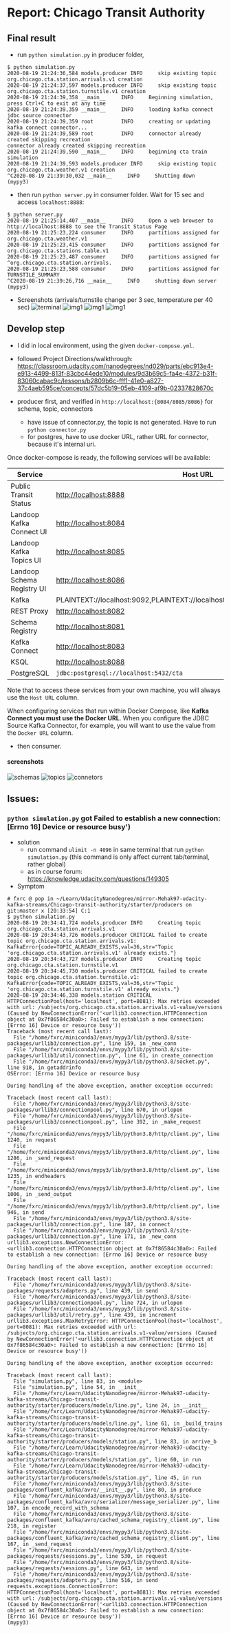 # Report: Chicago Transit Authority

## Final result
* run `python simulation.py` in producer folder,
```log
$ python simulation.py
2020-08-19 21:24:36,584 models.producer INFO     skip existing topic org.chicago.cta.station.arrivals.v1 creation
2020-08-19 21:24:37,597 models.producer INFO     skip existing topic org.chicago.cta.station.turnstile.v1 creation
2020-08-19 21:24:39,358 __main__     INFO     Beginning simulation, press Ctrl+C to exit at any time
2020-08-19 21:24:39,359 __main__     INFO     loading kafka connect jdbc source connector
2020-08-19 21:24:39,359 root         INFO     creating or updating kafka connect connector...
2020-08-19 21:24:39,589 root         INFO     connector already created skipping recreation
connector already created skipping recreation
2020-08-19 21:24:39,590 __main__     INFO     beginning cta train simulation
2020-08-19 21:24:39,593 models.producer INFO     skip existing topic org.chicago.cta.weather.v1 creation
^C2020-08-19 21:39:30,032 __main__     INFO     Shutting down
(mypy3) 

```
* then run `python server.py` in consumer folder. Wait for 15 sec and access `localhost:8888`:
```log
$ python server.py
2020-08-19 21:25:14,407 __main__     INFO     Open a web browser to http://localhost:8888 to see the Transit Status Page
2020-08-19 21:25:23,224 consumer     INFO     partitions assigned for org.chicago.cta.weather.v1
2020-08-19 21:25:23,415 consumer     INFO     partitions assigned for org.chicago.cta.stations.table.v1
2020-08-19 21:25:23,487 consumer     INFO     partitions assigned for ^org.chicago.cta.station.arrivals.
2020-08-19 21:25:23,588 consumer     INFO     partitions assigned for TURNSTILE_SUMMARY
^C2020-08-19 21:39:26,716 __main__     INFO     shutting down server
(mypy3)
```
* Screenshots (arrivals/turnstile change per 3 sec, temperature per 40 sec)
![terminal](terminal.png)
![img1](cta-01.png)
![img1](cta-02.png)
![img1](cta-03.png)

## Develop step
* I did in local environment, using the given `docker-compose.yml`.
* followed Project Directions/walkthrough: https://classroom.udacity.com/nanodegrees/nd029/parts/ebc913e4-e913-4499-813f-83cbc44ede10/modules/9d3b69c5-fa4e-4372-b31f-83060cabac9c/lessons/b2809b6c-fff1-41e0-a827-37c4aeb595ce/concepts/57dc5b19-05eb-4109-af9b-02337828670c

* producer first, and verified in `http://localhost:{8084/8085/8086}` for schema, topic, connectors
    * have issue of connector.py, the topic is not generated. Have to run `python connector.py`
    * for postgres, have to use docker URL, rather URL for connector, because it's internal uri.

Once docker-compose is ready, the following services will be available:

| Service | Host URL | Docker URL | Username | Password |
| --- | --- | --- | --- | --- |
| Public Transit Status | [http://localhost:8888](http://localhost:8888) | n/a | ||
| Landoop Kafka Connect UI | [http://localhost:8084](http://localhost:8084) | http://connect-ui:8084 |
| Landoop Kafka Topics UI | [http://localhost:8085](http://localhost:8085) | http://topics-ui:8085 |
| Landoop Schema Registry UI | [http://localhost:8086](http://localhost:8086) | http://schema-registry-ui:8086 |
| Kafka | PLAINTEXT://localhost:9092,PLAINTEXT://localhost:9093,PLAINTEXT://localhost:9094 | PLAINTEXT://kafka0:9092,PLAINTEXT://kafka1:9093,PLAINTEXT://kafka2:9094 |
| REST Proxy | [http://localhost:8082](http://localhost:8082/) | http://rest-proxy:8082/ |
| Schema Registry | [http://localhost:8081](http://localhost:8081/ ) | http://schema-registry:8081/ |
| Kafka Connect | [http://localhost:8083](http://localhost:8083) | http://kafka-connect:8083 |
| KSQL | [http://localhost:8088](http://localhost:8088) | http://ksql:8088 |
| PostgreSQL | `jdbc:postgresql://localhost:5432/cta` | `jdbc:postgresql://postgres:5432/cta` | `cta_admin` | `chicago` |

Note that to access these services from your own machine, you will always use the `Host URL` column.

When configuring services that run within Docker Compose, like **Kafka Connect you must use the Docker URL**. When you configure the JDBC Source Kafka Connector, for example, you will want to use the value from the `Docker URL` column.
* then consumer.

#### screenshots
![schemas](schemas.png)
![topics](topics.png)
![connetors](connectors.png)

## Issues:
### `python simulation.py` got Failed to establish a new connection: [Errno 16] Device or resource busy')
* solution
    * run command `ulimit -n 4096` in same terminal that run `python simulation.py` (this command is only affect current tab/terminal, rather global)
    * as in course forum: https://knowledge.udacity.com/questions/149305
* Symptom
```log
# fxrc @ pop in ~/Learn/UdacityNanodegree/mirror-Mehak97-udacity-kafka-streams/Chicago-transit-authority/starter/producers on git:master x [20:33:54] C:1
$ python simulation.py
2020-08-19 20:34:41,724 models.producer INFO     Creating topic org.chicago.cta.station.arrivals.v1
2020-08-19 20:34:43,726 models.producer CRITICAL failed to create topic org.chicago.cta.station.arrivals.v1: KafkaError{code=TOPIC_ALREADY_EXISTS,val=36,str="Topic 'org.chicago.cta.station.arrivals.v1' already exists."}
2020-08-19 20:34:43,727 models.producer INFO     Creating topic org.chicago.cta.station.turnstile.v1
2020-08-19 20:34:45,730 models.producer CRITICAL failed to create topic org.chicago.cta.station.turnstile.v1: KafkaError{code=TOPIC_ALREADY_EXISTS,val=36,str="Topic 'org.chicago.cta.station.turnstile.v1' already exists."}
2020-08-19 20:34:46,338 models.station CRITICAL HTTPConnectionPool(host='localhost', port=8081): Max retries exceeded with url: /subjects/org.chicago.cta.station.arrivals.v1-value/versions (Caused by NewConnectionError('<urllib3.connection.HTTPConnection object at 0x7f86584c30a0>: Failed to establish a new connection: [Errno 16] Device or resource busy'))
Traceback (most recent call last):
  File "/home/fxrc/miniconda3/envs/mypy3/lib/python3.8/site-packages/urllib3/connection.py", line 159, in _new_conn
  File "/home/fxrc/miniconda3/envs/mypy3/lib/python3.8/site-packages/urllib3/util/connection.py", line 61, in create_connection
  File "/home/fxrc/miniconda3/envs/mypy3/lib/python3.8/socket.py", line 918, in getaddrinfo
OSError: [Errno 16] Device or resource busy

During handling of the above exception, another exception occurred:

Traceback (most recent call last):
  File "/home/fxrc/miniconda3/envs/mypy3/lib/python3.8/site-packages/urllib3/connectionpool.py", line 670, in urlopen
  File "/home/fxrc/miniconda3/envs/mypy3/lib/python3.8/site-packages/urllib3/connectionpool.py", line 392, in _make_request
  File "/home/fxrc/miniconda3/envs/mypy3/lib/python3.8/http/client.py", line 1240, in request
  File "/home/fxrc/miniconda3/envs/mypy3/lib/python3.8/http/client.py", line 1286, in _send_request
  File "/home/fxrc/miniconda3/envs/mypy3/lib/python3.8/http/client.py", line 1235, in endheaders
  File "/home/fxrc/miniconda3/envs/mypy3/lib/python3.8/http/client.py", line 1006, in _send_output
  File "/home/fxrc/miniconda3/envs/mypy3/lib/python3.8/http/client.py", line 946, in send
  File "/home/fxrc/miniconda3/envs/mypy3/lib/python3.8/site-packages/urllib3/connection.py", line 187, in connect
  File "/home/fxrc/miniconda3/envs/mypy3/lib/python3.8/site-packages/urllib3/connection.py", line 171, in _new_conn
urllib3.exceptions.NewConnectionError: <urllib3.connection.HTTPConnection object at 0x7f86584c30a0>: Failed to establish a new connection: [Errno 16] Device or resource busy

During handling of the above exception, another exception occurred:

Traceback (most recent call last):
  File "/home/fxrc/miniconda3/envs/mypy3/lib/python3.8/site-packages/requests/adapters.py", line 439, in send
  File "/home/fxrc/miniconda3/envs/mypy3/lib/python3.8/site-packages/urllib3/connectionpool.py", line 724, in urlopen
  File "/home/fxrc/miniconda3/envs/mypy3/lib/python3.8/site-packages/urllib3/util/retry.py", line 439, in increment
urllib3.exceptions.MaxRetryError: HTTPConnectionPool(host='localhost', port=8081): Max retries exceeded with url: /subjects/org.chicago.cta.station.arrivals.v1-value/versions (Caused by NewConnectionError('<urllib3.connection.HTTPConnection object at 0x7f86584c30a0>: Failed to establish a new connection: [Errno 16] Device or resource busy'))

During handling of the above exception, another exception occurred:

Traceback (most recent call last):
  File "simulation.py", line 83, in <module>
  File "simulation.py", line 54, in __init__
  File "/home/fxrc/Learn/UdacityNanodegree/mirror-Mehak97-udacity-kafka-streams/Chicago-transit-authority/starter/producers/models/line.py", line 24, in __init__
  File "/home/fxrc/Learn/UdacityNanodegree/mirror-Mehak97-udacity-kafka-streams/Chicago-transit-authority/starter/producers/models/line.py", line 61, in _build_trains
  File "/home/fxrc/Learn/UdacityNanodegree/mirror-Mehak97-udacity-kafka-streams/Chicago-transit-authority/starter/producers/models/station.py", line 83, in arrive_b
  File "/home/fxrc/Learn/UdacityNanodegree/mirror-Mehak97-udacity-kafka-streams/Chicago-transit-authority/starter/producers/models/station.py", line 60, in run
  File "/home/fxrc/Learn/UdacityNanodegree/mirror-Mehak97-udacity-kafka-streams/Chicago-transit-authority/starter/producers/models/station.py", line 45, in run
  File "/home/fxrc/miniconda3/envs/mypy3/lib/python3.8/site-packages/confluent_kafka/avro/__init__.py", line 80, in produce
  File "/home/fxrc/miniconda3/envs/mypy3/lib/python3.8/site-packages/confluent_kafka/avro/serializer/message_serializer.py", line 107, in encode_record_with_schema
  File "/home/fxrc/miniconda3/envs/mypy3/lib/python3.8/site-packages/confluent_kafka/avro/cached_schema_registry_client.py", line 218, in register
  File "/home/fxrc/miniconda3/envs/mypy3/lib/python3.8/site-packages/confluent_kafka/avro/cached_schema_registry_client.py", line 167, in _send_request
  File "/home/fxrc/miniconda3/envs/mypy3/lib/python3.8/site-packages/requests/sessions.py", line 530, in request
  File "/home/fxrc/miniconda3/envs/mypy3/lib/python3.8/site-packages/requests/sessions.py", line 643, in send
  File "/home/fxrc/miniconda3/envs/mypy3/lib/python3.8/site-packages/requests/adapters.py", line 516, in send
requests.exceptions.ConnectionError: HTTPConnectionPool(host='localhost', port=8081): Max retries exceeded with url: /subjects/org.chicago.cta.station.arrivals.v1-value/versions (Caused by NewConnectionError('<urllib3.connection.HTTPConnection object at 0x7f86584c30a0>: Failed to establish a new connection: [Errno 16] Device or resource busy'))
(mypy3)

```